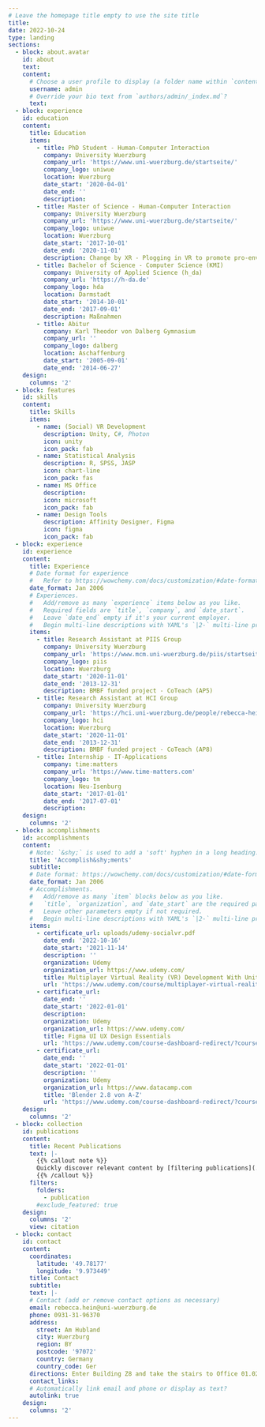 ```yaml
---
# Leave the homepage title empty to use the site title
title:
date: 2022-10-24
type: landing
sections:
  - block: about.avatar
    id: about
    text:
    content:
      # Choose a user profile to display (a folder name within `content/authors/`)
      username: admin
      # Override your bio text from `authors/admin/_index.md`?
      text: 
  - block: experience
    id: education
    content:
      title: Education
      items:
        - title: PhD Student - Human-Computer Interaction
          company: University Wuerzburg
          company_url: 'https://www.uni-wuerzburg.de/startseite/'
          company_logo: uniwue
          location: Wuerzburg
          date_start: '2020-04-01'
          date_end: ''
          description: 
        - title: Master of Science - Human-Computer Interaction
          company: University Wuerzburg
          company_url: 'https://www.uni-wuerzburg.de/startseite/'
          company_logo: uniwue
          location: Wuerzburg
          date_start: '2017-10-01'
          date_end: '2020-11-01'
          description: Change by XR - Plogging in VR to promote pro-environmental behavior
        - title: Bachelor of Science - Computer Science (KMI)
          company: University of Applied Science (h_da)
          company_url: 'https://h-da.de'
          company_logo: hda
          location: Darmstadt
          date_start: '2014-10-01'
          date_end: '2017-09-01'
          description: Maßnahmen 
        - title: Abitur
          company: Karl Theodor von Dalberg Gymnasium
          company_url: ''
          company_logo: dalberg
          location: Aschaffenburg
          date_start: '2005-09-01'
          date_end: '2014-06-27'
    design:
      columns: '2'
  - block: features
    id: skills
    content:
      title: Skills
      items:
        - name: (Social) VR Development
          description: Unity, C#, Photon
          icon: unity
          icon_pack: fab
        - name: Statistical Analysis
          description: R, SPSS, JASP
          icon: chart-line
          icon_pack: fas
        - name: MS Office
          description: 
          icon: microsoft
          icon_pack: fab
        - name: Design Tools
          description: Affinity Designer, Figma
          icon: figma
          icon_pack: fab
  - block: experience
    id: experience
    content:
      title: Experience
      # Date format for experience
      #   Refer to https://wowchemy.com/docs/customization/#date-format
      date_format: Jan 2006
      # Experiences.
      #   Add/remove as many `experience` items below as you like.
      #   Required fields are `title`, `company`, and `date_start`.
      #   Leave `date_end` empty if it's your current employer.
      #   Begin multi-line descriptions with YAML's `|2-` multi-line prefix.
      items:
        - title: Research Assistant at PIIS Group
          company: University Wuerzburg
          company_url: 'https://www.mcm.uni-wuerzburg.de/piis/startseite/'
          company_logo: piis
          location: Wuerzburg
          date_start: '2020-11-01'
          date_end: '2013-12-31'
          description: BMBF funded project - CoTeach (AP5)
        - title: Research Assistant at HCI Group
          company: University Wuerzburg
          company_url: 'https://hci.uni-wuerzburg.de/people/rebecca-hein/'
          company_logo: hci
          location: Wuerzburg
          date_start: '2020-11-01'
          date_end: '2013-12-31'
          description: BMBF funded project - CoTeach (AP8)
        - title: Internship - IT-Applications
          company: time:matters
          company_url: 'https://www.time-matters.com'
          company_logo: tm
          location: Neu-Isenburg
          date_start: '2017-01-01'
          date_end: '2017-07-01'
          description: 
    design:
      columns: '2'
  - block: accomplishments
    id: accomplishments
    content:
      # Note: `&shy;` is used to add a 'soft' hyphen in a long heading.
      title: 'Accomplish&shy;ments'
      subtitle:
      # Date format: https://wowchemy.com/docs/customization/#date-format
      date_format: Jan 2006
      # Accomplishments.
      #   Add/remove as many `item` blocks below as you like.
      #   `title`, `organization`, and `date_start` are the required parameters.
      #   Leave other parameters empty if not required.
      #   Begin multi-line descriptions with YAML's `|2-` multi-line prefix.
      items:
        - certificate_url: uploads/udemy-socialvr.pdf
          date_end: '2022-10-16'
          date_start: '2021-11-14'
          description: ''
          organization: Udemy
          organization_url: https://www.udemy.com/
          title: Multiplayer Virtual Reality (VR) Development With Unity
          url: 'https://www.udemy.com/course/multiplayer-virtual-reality-vr-development-with-unity/'
        - certificate_url: 
          date_end: ''
          date_start: '2022-01-01'
          description: 
          organization: Udemy
          organization_url: https://www.udemy.com/
          title: Figma UI UX Design Essentials
          url: 'https://www.udemy.com/course-dashboard-redirect/?course_id=4359576 '
        - certificate_url: 
          date_end: ''
          date_start: '2022-01-01'
          description: ''
          organization: Udemy
          organization_url: https://www.datacamp.com
          title: 'Blender 2.8 von A-Z'
          url: 'https://www.udemy.com/course-dashboard-redirect/?course_id=2597350'
    design:
      columns: '2'
  - block: collection
    id: publications
    content:
      title: Recent Publications
      text: |-
        {{% callout note %}}
        Quickly discover relevant content by [filtering publications](./publication/).
        {{% /callout %}}
      filters:
        folders:
          - publication
        #exclude_featured: true
    design:
      columns: '2'
      view: citation
  - block: contact
    id: contact
    content:
      coordinates:
        latitude: '49.78177'
        longitude: '9.973449'
      title: Contact
      subtitle:
      text: |-
      # Contact (add or remove contact options as necessary)
      email: rebecca.hein@uni-wuerzburg.de
      phone: 0931-31-96370
      address:
        street: Am Hubland
        city: Wuerzburg
        region: BY
        postcode: '97072'
        country: Germany
        country_code: Ger
      directions: Enter Building Z8 and take the stairs to Office 01.028 on Floor 1
      contact_links:
      # Automatically link email and phone or display as text?
      autolink: true
    design:
      columns: '2'
---
```


